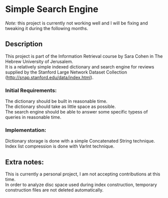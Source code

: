 # Simple Search Engine

*Note:* this project is currently not working well and I will be fixing and tweaking it during the following months.

## Description
This project is part of the Information Retrieval course by Sara Cohen in The Hebrew University of Jerusalem.  
It is a relatively simple indexed dictionary and search engine for reviews supplied by the Stanford Large Network Dataset Collection (http://snap.stanford.edu/data/index.html).

### Initial Requirements:
The dictionary should be built in reasonable time.  
The dictionary should take as little space as possible.  
The search engine should be able to answer some specific typess of queries in reasonable time.

### Implementation:
Dictionary storage is done with a simple Concatenated String technique.  
Index list compression is done with VarInt technique.

## Extra notes:
This is currently a personal project, I am not accepting contributions at this time.  
In order to analyze disc space used during index construction, temporary construction files are not deleted automatically.
